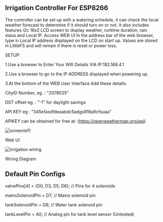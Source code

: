Irrigation Controller For ESP8266
-----------------------------------
The controller can be set up with a watering schedule, it can check the local weather forecast
to determine if it should turn on or not. It also includes features i2c 16x2 LCD screen to display weather, 
runtime duration, rain staus and Local IP. Access WEB UI In the address bar of the web browser,
type in Local IP address displayed on the LCD on start up.
Values are stored in LittleFS and will remain if there is reset or power loss. 

SETUP:

1.Use a browser to Enter Your Wifi Details VIA IP:192.168.4.1 

2.Use a browser to go to the IP ADDRESS displayed when powering up.

3.At the bottom of the WEB User Interface Add these details:

CityID Number, eg. : "2078025"  

DST offset eg. : "-1" for daylight savings 

API KEY eg : "345e1asdfdeaabdc5adgs918a9cfsuaa" 

APIKEY can be obtained for free at: (https://openweathermap.org/api)


![screenie11](https://github.com/numerik11/Irrigation-Controller-ESP8266/assets/72150418/f0270493-859e-4a70-adb9-4d15c969f6cb)

Web UI

![irrigation wiring](https://github.com/numerik11/Irrigation-Controller-ESP8266/assets/72150418/36ed754a-8750-4896-b58e-b252a472d5aa)

Wiring Diagram

Default Pin Configs
--------------------
valvePins[4] = {D0, D3, D5, D6}; // Pins for 4 solenoids

mainsSolenoidPin = D7; // Mains solenoid pin

tankSolenoidPin = D8; // Water tank solenoid pin

tankLevelPin = A0; // Analog pin for tank level sensor (Untested)
